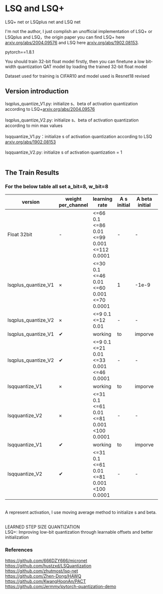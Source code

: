 # LSQ and LSQ+<br>
LSQ+ net or LSQplus net and LSQ net <br>

I'm not the author, I just complish an unofficial implementation of LSQ+ or LSQplus and LSQ，the origin paper you can find LSQ+ here [arxiv.org/abs/2004.09576](https://arxiv.org/abs/2004.09576) and LSQ here [arxiv.org/abs/1902.08153](https://arxiv.org/abs/1902.08153).<br>

pytorch==1.8.1<br>

You should train 32-bit float model firstly, then you can finetune a low bit-width quantization QAT model by loading the trained 32-bit float model<br>

Dataset used for training is CIFAR10 and model used is Resnet18 revised<br>

## Version introduction
lsqplus_quantize_V1.py: initialize s、beta of activation quantization according to LSQ+[arxiv.org/abs/2004.09576](https://arxiv.org/abs/2004.09576)<br><br>
lsqplus_quantize_V2.py: initialize s、beta of activation quantization according to min max values<br><br>
lsqquantize_V1.py：initialize s of activation quantization according to LSQ [arxiv.org/abs/1902.08153](https://arxiv.org/abs/1902.08153)<br><br>
lsqquantize_V2.py: initialize s of activation quantization = 1<br><br>

## The Train Results 
### For the below table all set a_bit=8, w_bit=8
| version | weight per_channel | learning rate | A s initial | A beta initial | best epoch | Accuracy | models
| ------ | --------- | ------ | ------ | ------ | ------ | ------ | ------ |
| Float 32bit | - | <=66 0.1<br><=86 0.01<br><=99 0.001<br><=112 0.0001 | - | - | 112 | 92.6 | [download](https://share.weiyun.com/g7P6cL23) |
| lsqplus_quantize_V1 | × | <=30 0.1<br><=46 0.01<br><=60 0.001<br><=70 0.0001 | 1 | -1e-9 | 69 | 90.1 | [download](https://share.weiyun.com/HRKnuJ9H) |
| lsqplus_quantize_V2 | × | <=9 0.1<br><=12 0.01 | - | - | 12 | 91.0 | [download](https://share.weiyun.com/RvrPTeEQ) |
| lsqplus_quantize_V1 | ✔ | working | to | imporve | - | - | [download](https://share.weiyun.com/oETxlkYc) |
| lsqplus_quantize_V2 | ✔ | <=9 0.1<br><=21 0.01<br><=33 0.001<br><=46 0.0001 | - | - | 33 | 91.46 | [download](https://share.weiyun.com/ZUTnyZJd) |
| lsqquantize_V1 | × | working | to | imporve | - | - | [download](https://share.weiyun.com/FOiQJ6Xj) |
| lsqquantize_V2 | × | <=31 0.1<br><=61 0.01<br><=81 0.001<br><100 0.0001 | - | - | 72 | 91.76 | [download](https://share.weiyun.com/4ANtOj2G) |
| lsqquantize_V1 | ✔ | working | to | imporve | - | - | [download](https://share.weiyun.com/scyVhAzN) |
| lsqquantize_V2 | ✔ | <=31 0.1<br><=61 0.01<br><=81 0.001<br><100 0.0001 | - | - | 99 | 91.37 | [download](https://share.weiyun.com/01uXhQGw) |
<br>
A represent activation, I use moving average method to initialize s and beta.<br><br>

LEARNED STEP SIZE QUANTIZATION<br>
LSQ+: Improving low-bit quantization through learnable offsets and better initialization<br>

### References<br>
https://github.com/666DZY666/micronet<br>
https://github.com/hustzxd/LSQuantization<br>
https://github.com/zhutmost/lsq-net<br>
https://github.com/Zhen-Dong/HAWQ<br>
https://github.com/KwangHoonAn/PACT<br>
https://github.com/Jermmy/pytorch-quantization-demo<br>
